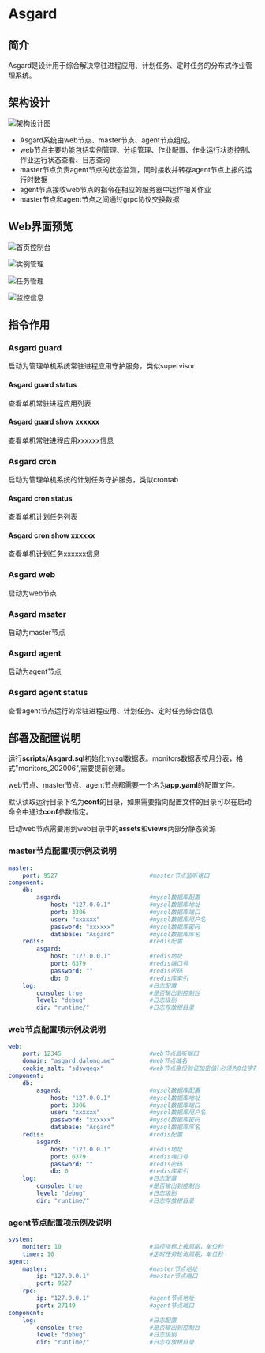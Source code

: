 # Asgard

## 简介

Asgard是设计用于综合解决常驻进程应用、计划任务、定时任务的分布式作业管理系统。

## 架构设计

![架构设计图](/doc/Asgard.png)

- Asgard系统由web节点、master节点、agent节点组成。
- web节点主要功能包括实例管理、分组管理、作业配置、作业运行状态控制、作业运行状态查看、日志查询
- master节点负责agent节点的状态监测，同时接收并转存agent节点上报的运行时数据
- agent节点接收web节点的指令在相应的服务器中运作相关作业
- master节点和agent节点之间通过grpc协议交换数据

## Web界面预览

![首页控制台](/doc/page1.png)

![实例管理](/doc/page2.png)

![任务管理](/doc/page3.png)

![监控信息](/doc/page3.png)

## 指令作用

### Asgard guard

启动为管理单机系统常驻进程应用守护服务，类似supervisor

#### Asgard guard status

查看单机常驻进程应用列表

#### Asgard guard show xxxxxx

查看单机常驻进程应用xxxxxx信息

### Asgard cron

启动为管理单机系统的计划任务守护服务，类似crontab

#### Asgard cron status

查看单机计划任务列表

#### Asgard cron show xxxxxx

查看单机计划任务xxxxxx信息

### Asgard web

启动为web节点

### Asgard msater

启动为master节点

### Asgard agent

启动为agent节点

### Asgard agent status

查看agent节点运行的常驻进程应用、计划任务、定时任务综合信息

## 部署及配置说明

运行**scripts/Asgard.sql**初始化mysql数据表。monitors数据表按月分表，格式"monitors_202006",需要提前创建。

web节点、master节点、agent节点都需要一个名为**app.yaml**的配置文件。

默认读取运行目录下名为**conf**的目录，如果需要指向配置文件的目录可以在启动命令中通过**conf**参数指定。

启动web节点需要用到web目录中的**assets**和**views**两部分静态资源

### master节点配置项示例及说明

``` yaml
master:
    port: 9527                          #master节点监听端口
component:
    db:
        asgard:                         #mysql数据库配置
            host: "127.0.0.1"           #mysql数据库地址
            port: 3306                  #mysql数据库端口
            user: "xxxxxx"              #mysql数据库用户名
            password: "xxxxxx"          #mysql数据库密码
            database: "Asgard"          #mysql数据库库名
    redis:                              #redis配置
        asgard:
            host: "127.0.0.1"           #redis地址
            port: 6379                  #redis端口号
            password: ""                #redis密码
            db: 0                       #redis库索引
    log:                                #日志配置
        console: true                   #是否输出到控制台
        level: "debug"                  #日志级别
        dir: "runtime/"                 #日志存放根目录
```

### web节点配置项示例及说明

``` yaml
web:
    port: 12345                         #web节点监听端口
    domain: "asgard.dalong.me"          #web节点域名
    cookie_salt: "sdswqeqx"             #web节点身份验证加密值(必须为8位字符串)
component:
    db:
        asgard:                         #mysql数据库配置
            host: "127.0.0.1"           #mysql数据库地址
            port: 3306                  #mysql数据库端口
            user: "xxxxxx"              #mysql数据库用户名
            password: "xxxxxx"          #mysql数据库密码
            database: "Asgard"          #mysql数据库库名
    redis:                              #redis配置
        asgard:
            host: "127.0.0.1"           #redis地址
            port: 6379                  #redis端口号
            password: ""                #redis密码
            db: 0                       #redis库索引
    log:                                #日志配置
        console: true                   #是否输出到控制台
        level: "debug"                  #日志级别
        dir: "runtime/"                 #日志存放根目录
```

### agent节点配置项示例及说明

``` yaml
system:
    moniter: 10                         #监控指标上报周期，单位秒
    timer: 10                           #定时任务轮询周期，单位秒
agent:
    master:                             #master节点地址
        ip: "127.0.0.1"                 #master节点端口
        port: 9527
    rpc:
        ip: "127.0.0.1"                 #agent节点地址
        port: 27149                     #agent节点端口
component:
    log:                                #日志配置
        console: true                   #是否输出到控制台
        level: "debug"                  #日志级别
        dir: "runtime/"                 #日志存放根目录
```
